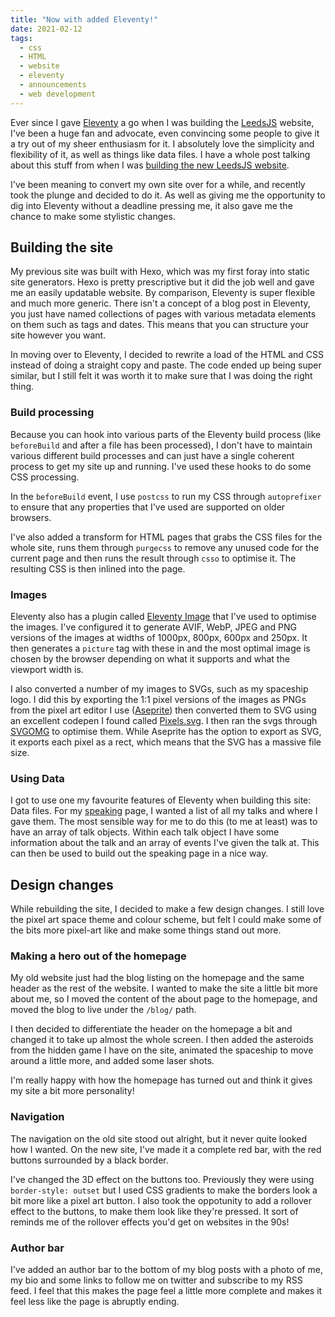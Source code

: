 ```yaml
---
title: "Now with added Eleventy!"
date: 2021-02-12
tags:
  - css
  - HTML
  - website
  - eleventy
  - announcements
  - web development
---
```


Ever since I gave [Eleventy](https://11ty.dev/) a go when I was building the [LeedsJS](https://leedsjs.com) website, I've been a huge fan and advocate, even convincing some people to give it a try out of my sheer enthusiasm for it. I absolutely love the simplicity and flexibility of it, as well as things like data files. I have a whole post talking about this stuff from when I was [building the new LeedsJS website](/blog/2019/11/11/building-the-new-leedsjs-website/).

I've been meaning to convert my own site over for a while, and recently took the plunge and decided to do it. As well as giving me the opportunity to dig into Eleventy without a deadline pressing me, it also gave me the chance to make some stylistic changes.

<!-- excerpt -->

## Building the site

My previous site was built with Hexo, which was my first foray into static site generators. Hexo is pretty prescriptive but it did the job well and gave me an easily updatable website. By comparison, Eleventy is super flexible and much more generic. There isn't a concept of a blog post in Eleventy, you just have named collections of pages with various metadata elements on them such as tags and dates. This means that you can structure your site however you want.

In moving over to Eleventy, I decided to rewrite a load of the HTML and CSS instead of doing a straight copy and paste. The code ended up being super similar, but I still felt it was worth it to make sure that I was doing the right thing.

### Build processing
Because you can hook into various parts of the Eleventy build process (like `beforeBuild` and after a file has been processed), I don't have to maintain various different build processes and can just have a single coherent process to get my site up and running. I've used these hooks to do some CSS processing.

In the `beforeBuild` event, I use `postcss` to run my CSS through `autoprefixer` to ensure that any properties that I've used are supported on older browsers.

I've also added a transform for HTML pages that grabs the CSS files for the whole site, runs them through `purgecss` to remove any unused code for the current page and then runs the result through `csso` to optimise it. The resulting CSS is then inlined into the page.

### Images
Eleventy also has a plugin called [Eleventy Image](https://www.11ty.dev/docs/plugins/image/) that I've used to optimise the images. I've configured it to generate AVIF, WebP, JPEG and PNG versions of the images at widths of 1000px, 800px, 600px and 250px. It then generates a `picture` tag with these in and the most optimal image is chosen by the browser depending on what it supports and what the viewport width is.

I also converted a number of my images to SVGs, such as my spaceship logo. I did this by exporting the 1:1 pixel versions of the images as PNGs from the pixel art editor I use ([Aseprite](https://www.aseprite.org/)) then converted them to SVG using an excellent codepen I found called [Pixels.svg](https://codepen.io/shshaw/pen/XbxvNj). I then ran the svgs through [SVGOMG](https://jakearchibald.github.io/svgomg/) to optimise them. While Aseprite has the option to export as SVG, it exports each pixel as a rect, which means that the SVG has a massive file size.

### Using Data
I got to use one my favourite features of Eleventy when building this site: Data files. For my [speaking](/speaking) page, I wanted a list of all my talks and where I gave them. The most sensible way for me to do this (to me at least) was to have an array of talk objects. Within each talk object I have some information about the talk and an array of events I've given the talk at. This can then be used to build out the speaking page in a nice way.

## Design changes

While rebuilding the site, I decided to make a few design changes. I still love the pixel art space theme and colour scheme, but felt I could make some of the bits more pixel-art like and make some things stand out more.

### Making a hero out of the homepage

My old website just had the blog listing on the homepage and the same header as the rest of the website. I wanted to make the site a little bit more about me, so I moved the content of the about page to the homepage, and moved the blog to live under the `/blog/` path.

I then decided to differentiate the header on the homepage a bit and changed it to take up almost the whole screen. I then added the asteroids from the hidden game I have on the site, animated the spaceship to move around a little more, and added some laser shots.

I'm really happy with how the homepage has turned out and think it gives my site a bit more personality!

### Navigation

The navigation on the old site stood out alright, but it never quite looked how I wanted. On the new site, I've made it a complete red bar, with the red buttons surrounded by a black border.

I've changed the 3D effect on the buttons too. Previously they were using `border-style: outset` but I used CSS gradients to make the borders look a bit more like a pixel art button. I also took the oppotunity to add a rollover effect to the buttons, to make them look like they're pressed. It sort of reminds me of the rollover effects you'd get on websites in the 90s!

### Author bar

I've added an author bar to the bottom of my blog posts with a photo of me, my bio and some links to follow me on twitter and subscribe to my RSS feed. I feel that this makes the page feel a little more complete and makes it feel less like the page is abruptly ending.
